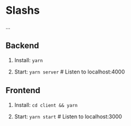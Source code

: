 # Slashs
...


## Backend
1. Install: `yarn`

2. Start: `yarn server` # Listen to localhost:4000

## Frontend
1. Install: `cd client && yarn`

2. Start: `yarn start` # Listen to localhost:3000
